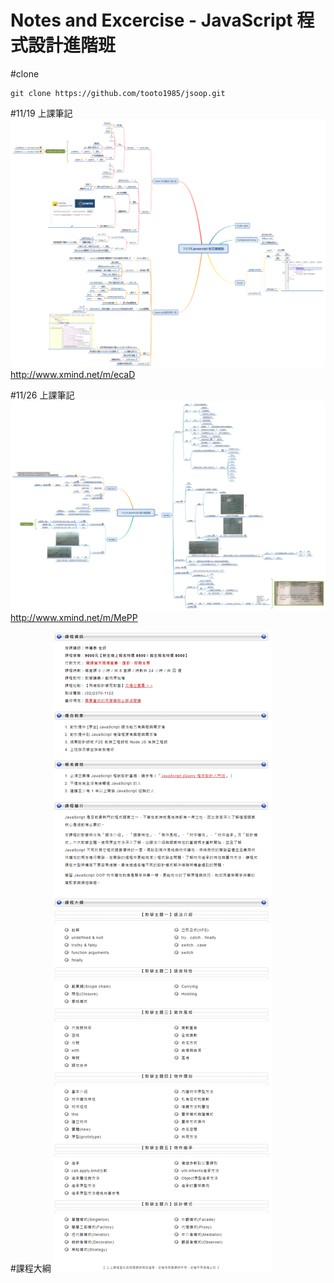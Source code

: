 Notes and Excercise - 
JavaScript 程式設計進階班
=============================

#clone

```
git clone https://github.com/tooto1985/jsoop.git
```

#11/19 上課筆記
![image](https://github.com/june50232/jsoop/raw/master/images/mindmap-1119.png)
http://www.xmind.net/m/ecaD

#11/26 上課筆記
![image](https://github.com/june50232/jsoop/raw/master/images/mindmap-1126.png)
http://www.xmind.net/m/MePP

#課程大綱
![image](https://github.com/june50232/jsoop/raw/master/images/class-guideline.png)

